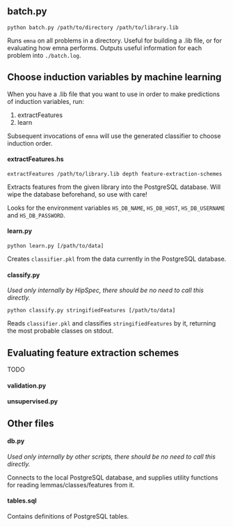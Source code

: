 
batch.py
--------
```
python batch.py /path/to/directory /path/to/library.lib
```
Runs `emna` on all problems in a directory. Useful for building a .lib file, or for evaluating how emna performs. Outputs useful information for each problem into `./batch.log`.



Choose induction variables by machine learning
----------------------------------------------
When you have a .lib file that you want to use in order to make predictions of induction variables, run:

1. extractFeatures
2. learn

Subsequent invocations of `emna` will use the generated classifier to choose induction order.


#### extractFeatures.hs
```
extractFeatures /path/to/library.lib depth feature-extraction-schemes
```
Extracts features from the given library into the PostgreSQL database. Will wipe the database beforehand, so use with care!

Looks for the environment variables `HS_DB_NAME`, `HS_DB_HOST`, `HS_DB_USERNAME` and `HS_DB_PASSWORD`.

#### learn.py
```
python learn.py [/path/to/data]
```
Creates `classifier.pkl` from the data currently in the PostgreSQL database. 

#### classify.py
_Used only internally by HipSpec, there should be no need to call this directly._
```
python classify.py stringifiedFeatures [/path/to/data]
```
Reads `classifier.pkl` and classifies `stringifiedFeatures` by it, returning the most probable classes on stdout.


Evaluating feature extraction schemes
-------------------------------------
TODO
#### validation.py

#### unsupervised.py

Other files
-----------
#### db.py
_Used only internally by other scripts, there should be no need to call this directly._

Connects to the local PostgreSQL database, and supplies utility functions for reading lemmas/classes/features from it.

#### tables.sql
Contains definitions of PostgreSQL tables.


